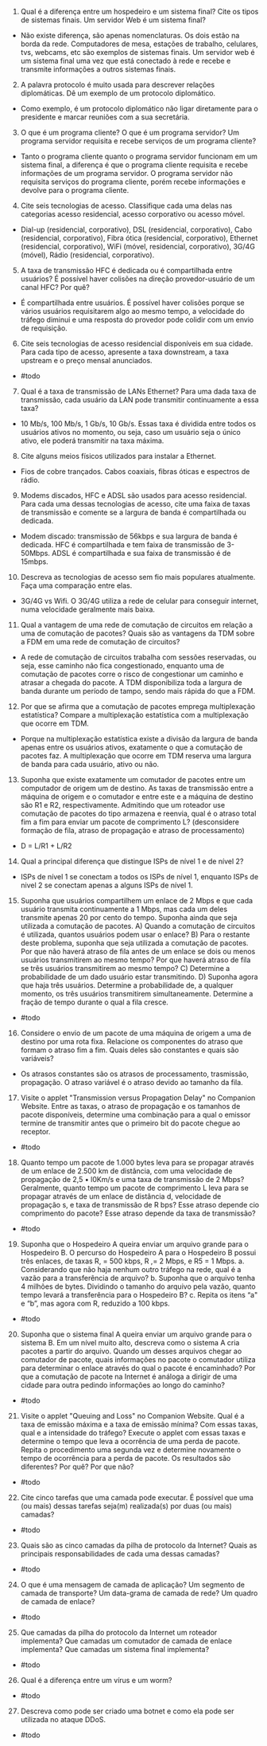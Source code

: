 1. Qual é a diferença entre um hospedeiro e um sistema final? Cite os tipos de sistemas finais. Um servidor Web é um sistema final?
- Não existe diferença, são apenas nomenclaturas. Os dois estão na borda da rede. Computadores de mesa, estações de trabalho, celulares, tvs, webcams, etc são exemplos de sistemas finais. Um servidor web é um sistema final uma vez que está conectado à rede e recebe e transmite informações a outros sistemas finais.

2. A palavra protocolo é muito usada para descrever relações diplomáticas. Dê um exemplo de um protocolo diplomático.
- Como exemplo, é um protocolo diplomático não ligar diretamente para o presidente e marcar reuniões com a sua secretária.

3. O que é um programa cliente? O que é um programa servidor? Um programa servidor requisita e recebe serviços de um programa cliente?
- Tanto o programa cliente quanto o programa servidor funcionam em um sistema final, a diferença é que o programa cliente requisita e recebe informações de um programa servidor. O programa servidor não requisita serviços do programa cliente, porém recebe informações e devolve para o programa cliente.

4. Cite seis tecnologias de acesso. Classifique cada uma delas nas categorias acesso residencial, acesso corporativo ou acesso móvel.
- Dial-up (residencial, corporativo), DSL (residencial, corporativo), Cabo (residencial, corporativo), Fibra ótica (residencial, corporativo), Ethernet (residencial, corporativo), WiFi (móvel, residencial, corporativo), 3G/4G (móvel), Rádio (residencial, corporativo).

5. A taxa de transmissão HFC é dedicada ou é compartilhada entre usuários? É possível haver colisões na direção provedor-usuário de um canal HFC? Por quê?
- É compartilhada entre usuários. É possível haver colisões porque se vários usuários requisitarem algo ao mesmo tempo, a velocidade do tráfego diminui e uma resposta do provedor pode colidir com um envio de requisição.

6. Cite seis tecnologias de acesso residencial disponíveis em sua cidade. Para cada tipo de acesso, apresente a taxa downstream, a taxa upstream e o preço mensal anunciados.
- #todo

7. Qual é a taxa de transmissão de LANs Ethernet? Para uma dada taxa de transmissão, cada usuário da LAN pode transmitir continuamente a essa taxa?
- 10 Mb/s, 100 Mb/s, 1 Gb/s, 10 Gb/s. Essas taxa é dividida entre todos os usuários ativos no momento, ou seja, caso um usuário seja o único ativo, ele poderá transmitir na taxa máxima.

8. Cite alguns meios físicos utilizados para instalar a Ethernet.
- Fios de cobre trançados. Cabos coaxiais, fibras óticas e espectros de rádio.

9. Modems discados, HFC e ADSL são usados para acesso residencial. Para cada uma dessas tecnologias de acesso, cite uma faixa de taxas de transmissão e comente se a largura de banda é compartilhada ou dedicada.
- Modem discado: transmissão de 56kbps e sua largura de banda é dedicada. HFC é compartilhada e tem faixa de transmissão de 3-50Mbps. ADSL é compartilhada e sua faixa de transmissão é de 15mbps.

10. Descreva as tecnologias de acesso sem fio mais populares atualmente. Faça uma comparação entre elas.
- 3G/4G vs Wifi. O 3G/4G utiliza a rede de celular para conseguir internet, numa velocidade geralmente mais baixa.

11. Qual a vantagem de uma rede de comutação de circuitos em relação a uma de comutação de pacotes? Quais são as vantagens da TDM sobre a FDM em uma rede de comutação de circuitos?
- A rede de comutação de circuitos trabalha com sessões reservadas, ou seja, esse caminho não fica congestionado, enquanto uma de comutação de pacotes corre o risco de congestionar um caminho e atrasar a chegada do pacote. A TDM disponibiliza toda a largura de banda durante um período de tampo, sendo mais rápida do que a FDM.

12. Por que se afirma que a comutação de pacotes emprega multiplexação estatística? Compare a multiplexação estatística com a multiplexação que ocorre em TDM.
- Porque na multiplexação estatística existe a divisão da largura de banda apenas entre os usuários ativos, exatamente o que a comutação de pacotes faz. A multiplexação que ocorre em TDM reserva uma largura de banda para cada usuário, ativo ou não.

13. Suponha que existe exatamente um comutador de pacotes entre um computador de origem um de destino. As taxas de transmissão entre a máquina de origem e o comutador e entre este e a máquina de destino são R1 e R2, respectivamente. Admitindo que um roteador use comutação de pacotes do tipo armazena e reenvia, qual é o atraso total fim a fim para enviar um pacote de comprimento L? (desconsidere formação de fila, atraso de propagação e atraso de processamento)
- D = L/R1 + L/R2

14. Qual a principal diferença que distingue ISPs de nível 1 e de nível 2?
- ISPs de nível 1 se conectam a todos os ISPs de nível 1, enquanto ISPs de nivel 2 se conectam apenas a alguns ISPs de nível 1.

15. Suponha que usuários compartilhem um enlace de 2 Mbps e que cada usuário transmita continuamente a 1 Mbps, mas cada um deles transmite apenas 20 por cento do tempo. Suponha ainda que seja utilizada a comutação de pacotes.
A) Quando a comutação de circuitos é utilizada, quantos usuários podem usar o enlace?
B) Para o restante deste problema, suponha que seja utilizada a comutação de pacotes. Por que não haverá atraso de fila antes de um enlace se dois ou menos usuários transmitirem ao mesmo tempo? Por que haverá atraso de fila se três usuários transmitirem ao mesmo tempo?
C) Determine a probabilidade de um dado usuário estar transmitindo.
D) Suponha agora que haja três usuários. Determine a probabilidade de, a qualquer momento, os três usuários transmitirem simultaneamente. Determine a fração de tempo durante o qual a fila cresce.
- #todo

16. Considere o envio de um pacote de uma máquina de origem a uma de destino por uma rota fixa. Relacione os componentes do atraso que formam o atraso fim a fim. Quais deles são constantes e quais são variáveis?
- Os atrasos constantes são os atrasos de processamento, trasmissão, propagação. O atraso variável é o atraso devido ao tamanho da fila.

17. Visite o applet "Transmission versus Propagation Delay" no Companion Website. Entre as taxas, o atraso de propagação e os tamanhos de pacote disponíveis, determine uma combinação para a qual o emissor termine de transmitir antes que o primeiro bit do pacote chegue ao receptor.
- #todo

18. Quanto tempo um pacote de 1.000 bytes leva para se propagar através de um enlace de 2.500 km de distância, com uma velocidade de propagação de 2,5 • l0Km/s e uma taxa de transmissão de 2 Mbps? Geralmente, quanto tempo um pacote de comprimento L leva para se propagar através de um enlace de distância d, velocidade de propagação s, e taxa de transmissão de R bps? Esse atraso depende cio comprimento do pacote? Esse atraso depende da taxa de transmissão?
- #todo

19. Suponha que o Hospedeiro A queira enviar um arquivo grande para o Hospedeiro B. O percurso do Hospedeiro A para o Hospedeiro B possui três enlaces, de taxas R, = 500 kbps, R ,= 2 Mbps, e R5 = 1 Mbps.
a. Considerando que não haja nenhum outro tráfego na rede, qual é a vazão para a transferência de arquivo?
b. Suponha que o arquivo tenha 4 milhões de bytes. Dividindo o tamanho do arquivo pela vazão, quanto tempo levará a transferência para o Hospedeiro B?
c. Repita os itens “a" e “b”, mas agora com R, reduzido a 100 kbps.
- #todo

20. Suponha que o sistema final A queira enviar um arquivo grande para o sistema B. Em um nível muito alto, descreva como o sistema A cria pacotes a partir do arquivo. Quando um desses arquivos chegar ao comutador de pacote, quais informações no pacote o comutador utiliza para determinar o enlace através do qual o pacote é encaminhado? Por que a comutação de pacote na Internet é análoga a dirigir de uma cidade para outra pedindo informações ao longo do caminho?
- #todo

21. Visite o applet "Queuing and Loss" no Companion Website. Qual é a taxa de emissão máxima e a taxa de emissão mínima? Com essas taxas, qual e a intensidade do tráfego? Execute o applet com essas taxas e determine o tempo que leva a ocorrência de uma perda de pacote. Repita o procedimento uma segunda vez e determine novamente o tempo de ocorrência para a perda de pacote. Os resultados são diferentes? Por quê? Por que não?
- #todo

22. Cite cinco tarefas que uma camada pode executar. É possível que uma (ou mais) dessas tarefas seja(m) realizada(s) por duas (ou mais) camadas?
- #todo

23. Quais são as cinco camadas da pilha de protocolo da Internet? Quais as principais responsabilidades de cada uma dessas camadas?
- #todo

24. O que é uma mensagem de camada de aplicação? Um segmento de camada de transporte? Um data-grama de camada de rede? Um quadro de camada de enlace?
- #todo

25. Que camadas da pilha do protocolo da Internet um roteador implementa? Que camadas um comutador de camada de enlace implementa? Que camadas um sistema final implementa?
- #todo

26. Qual é a diferença entre um vírus e um worm?
- #todo

27. Descreva como pode ser criado uma botnet e como ela pode ser utilizada no ataque DDoS.
- #todo
